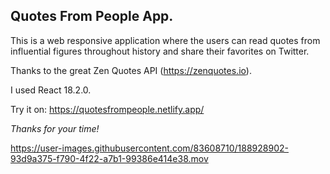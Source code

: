 ## Quotes From People App.

This is a web responsive application where the users can read quotes from influential figures throughout history and share their favorites on Twitter.

Thanks to the great Zen Quotes API (https://zenquotes.io).

I used React 18.2.0. 

Try it on:
https://quotesfrompeople.netlify.app/

*Thanks for your time!*




https://user-images.githubusercontent.com/83608710/188928902-93d9a375-f790-4f22-a7b1-99386e414e38.mov

